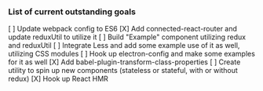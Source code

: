 ### List of current outstanding goals
[ ] Update webpack config to ES6
[X] Add connected-react-router and update reduxUtil to utilize it
[ ] Build "Example" component utilizing redux and reduxUtil
[ ] Integrate Less and add some example use of it as well, utilizing CSS modules
[ ] Hook up electron-config and make some examples for it as well
[X] Add babel-plugin-transform-class-properties
[ ] Create utility to spin up new components (stateless or stateful, with or without redux)
[X] Hook up React HMR
